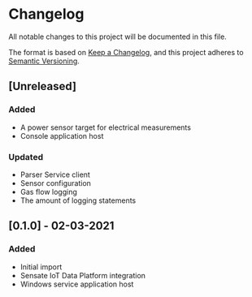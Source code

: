 # Changelog
All notable changes to this project will be documented in this file.

The format is based on [Keep a Changelog](https://keepachangelog.com/en/1.0.0/),
and this project adheres to [Semantic Versioning](https://semver.org/spec/v2.0.0.html).

## [Unreleased]
### Added
- A power sensor target for electrical measurements
- Console application host

### Updated
- Parser Service client
- Sensor configuration
- Gas flow logging
- The amount of logging statements

## [0.1.0] - 02-03-2021
### Added
- Initial import
- Sensate IoT Data Platform integration
- Windows service application host
